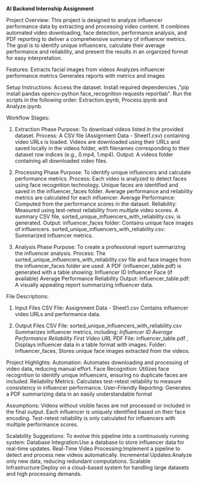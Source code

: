 **AI Backend Internship Assignment**

Project Overview:
This project is designed to analyze influencer performance data by extracting and processing video content. It combines automated video downloading, 
face detection, performance analysis, and PDF reporting to deliver a comprehensive summary of influencer metrics. 
The goal is to identify unique influencers, calculate their average performance and reliability, 
and present the results in an organized format for easy interpretation.

Features:
Extracts facial images from videos
Analyzes influencer performance metrics
Generates reports with metrics and images

Setup Instructions:
Access the dataset.
Install required dependencies ,"pip install pandas opencv-python face_recognition requests reportlab".
Run the scripts in the following order:  Extraction.ipynb, Process.ipynb and Analyze.ipynb.

Workflow Stages:
1. Extraction Phase
Purpose: To download videos listed in the provided dataset.
Process:
A CSV file (Assignment Data - Sheet1.csv) containing video URLs is loaded.
Videos are downloaded using their URLs and saved locally in the videos folder, with filenames corresponding to their dataset row indices (e.g., 0.mp4, 1.mp4).
Output:
A videos folder containing all downloaded video files.

2. Processing Phase
Purpose: To identify unique influencers and calculate performance metrics.
Process:
Each video is analyzed to detect faces using face recognition technology.
Unique faces are identified and saved in the influencer_faces folder.
Average performance and reliability metrics are calculated for each influencer:
Average Performance: Computed from the performance scores in the dataset.
Reliability: Measured using test-retest reliability from multiple video scores.
A summary CSV file, sorted_unique_influencers_with_reliability.csv, is generated.
Output:
influencer_faces folder: Contains unique face images of influencers.
sorted_unique_influencers_with_reliability.csv: Summarized influencer metrics.

3. Analysis Phase
Purpose: To create a professional report summarizing the influencer analysis.
Process:
The sorted_unique_influencers_with_reliability.csv file and face images from the influencer_faces folder are used.
A PDF (influencer_table.pdf) is generated with a table showing:
Influencer ID
Influencer Face (if available)
Average Performance
Reliability
Output:
influencer_table.pdf: A visually appealing report summarizing influencer data.

File Descriptions:
1. Input Files
CSV File: Assignment Data - Sheet1.csv
Contains influencer video URLs and performance data.

2. Output Files
CSV File: sorted_unique_influencers_with_reliability.csv
Summarizes influencer metrics, including:
_Influencer ID
Average Performance
Reliability
First Video URL_
PDF File: influencer_table.pdf , Displays influencer data in a table format with images.
Folder: influencer_faces, Stores unique face images extracted from the videos.

Project Highlights:
Automation: Automates downloading and processing of video data, reducing manual effort.
Face Recognition: Utilizes face recognition to identify unique influencers, ensuring no duplicate faces are included.
Reliability Metrics: Calculates test-retest reliability to measure consistency in influencer performance.
User-Friendly Reporting: Generates a PDF summarizing data in an easily understandable format

Assumptions:
Videos without visible faces are not processed or included in the final output.
Each influencer is uniquely identified based on their face encoding.
Test-retest reliability is only calculated for influencers with multiple performance scores.

Scalability Suggestions:
To evolve this pipeline into a continuously running system:
Database Integration:Use a database to store influencer data for real-time updates.
Real-Time Video Processing:Implement a pipeline to detect and process new videos automatically.
Incremental Updates:Analyze only new data, reducing redundant computations.
Scalable Infrastructure:Deploy on a cloud-based system for handling large datasets and high processing demands.
